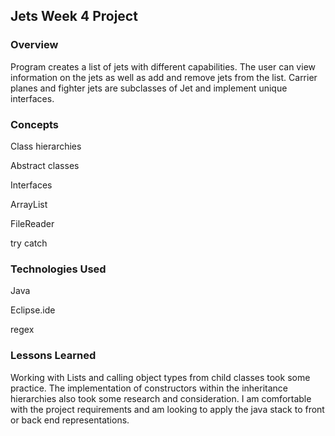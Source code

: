 ## Jets Week 4 Project

### Overview

Program creates a list of jets with different capabilities. The user can view information on the jets as well as add and remove jets from the list. Carrier planes and fighter jets are subclasses of Jet and implement unique interfaces.

### Concepts

Class hierarchies

Abstract classes

Interfaces

ArrayList

FileReader

try catch

### Technologies Used

Java

Eclipse.ide

regex


### Lessons Learned

Working with Lists and calling object types from child classes took some practice. The implementation of constructors within the inheritance hierarchies also took some research and consideration. I am comfortable with the project requirements and am looking to apply the java stack to front or back end representations.
